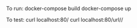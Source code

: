 To run:
docker-compose build
docker-compose up

To test:
curl localhost:80/
curl localhost:80/url/<url-to-test>/
